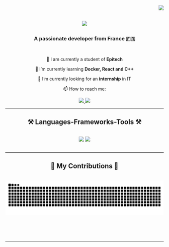 <img align="right" src="https://visitor-badge.laobi.icu/badge?page_id=ulyzzze.ulyzzze" />

<h1 align="center">
    <img src="https://readme-typing-svg.herokuapp.com/?font=Righteous&size=35&center=true&vCenter=true&width=500&height=70&duration=4000&lines=Hi+There!+👋;+I'm+Ulysse+Couchoud!;" />
</h1>

<h3 align="center">A passionate developer from France 🇫🇷 </h3>

<br/>

<div align="center">

🔭 I am currently a student of **Epitech**

🌱 I’m currently learning **Docker, React and C++**

🤔 I’m currently looking for an **internship** in IT

📫 How to reach me:
  
 </div>
 
<div align="center"> 
  <a href="mailto:ulysse.couchoud@epitech.eu">
    <img src="https://img.shields.io/badge/Gmail-333333?style=for-the-badge&logo=gmail&logoColor=red" />
  </a>
  <a href="https://www.linkedin.com/in/ulysse-couchoud-a975322a4/" target="_blank">
    <img src="https://img.shields.io/badge/LinkedIn-0077B5?style=for-the-badge&logo=linkedin&logoColor=white" target="_blank" />
  </a>
</div>

 <hr/>
 
<h2 align="center">⚒️ Languages-Frameworks-Tools ⚒️</h2>
<br/>
<div align="center">
    <img src="https://skillicons.dev/icons?i=html,css,vscode,github,trello" />
    <img src="https://skillicons.dev/icons?i=nodejs,javascript,express,mongodb,c,mysql" /><br>
</div>

<br/>
<hr/>

<div align="center">
  <h2>🐍 My Contributions 🐍</h2>
  <br>
  <img alt="snake eating my contributions" src="https://raw.githubusercontent.com/ulyzzze/ulyzzze/output/github-contribution-grid-snake.svg" />
  
  <br/><br/><br/>
</div>

<hr/>
